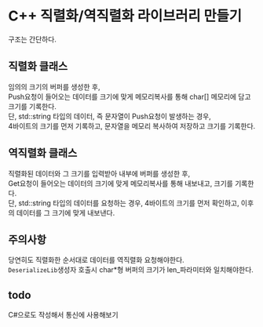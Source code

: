 # C++ 직렬화/역직렬화 라이브러리 만들기
구조는 간단하다. <br/>

## 직렬화 클래스
임의의 크기의 버퍼를 생성한 후, <br/>
Push요청이 들어오는 데이터를 크기에 맞게 메모리복사를 통해 char[] 메모리에 담고 크기를 기록한다. <br/>
단, std::string 타입의 데이터, 즉 문자열이 Push요청이 발생하는 경우, <br/>
4바이트의 크기를 먼저 기록하고, 문자열을 메모리 복사하여 저장하고 크기를 기록한다. <br/>

## 역직렬화 클래스
직렬화된 데이터와 그 크기를 입력받아 내부에 버퍼를 생성한 후, <br/>
Get요청이 들어오는 데이터의 크기에 맞게 메모리복사를 통해 내보내고, 크기를 기록한다. <br/>
단, std::string 타입의 데이터를 요청하는 경우, 4바이트의 크기를 먼저 확인하고, 이후의 데이터를 그 크기에 맞게 내보낸다. <br/>

## 주의사항
당연히도 직렬화한 순서대로 데이터를 역직렬화 요청해야한다. <br/>
```DeserializeLib```생성자 호출시 char*형 버퍼의 크기가 len_파라미터와 일치해야한다.

## todo
C#으로도 작성해서 통신에 사용해보기
